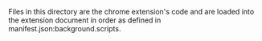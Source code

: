 Files in this directory are the chrome extension's code and are loaded into the extension document
in order as defined in manifest.json:background.scripts.
